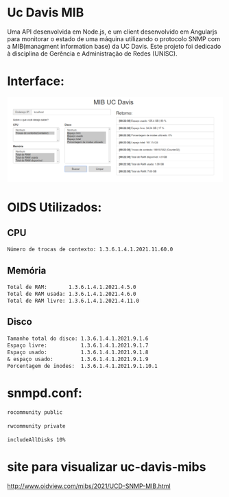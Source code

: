 # Uc Davis MIB

Uma API desenvolvida em Node.js, e um client desenvolvido em Angularjs para monitorar o estado de uma máquina utilizando o protocolo SNMP com a MIB(managment information base) da UC Davis. Este projeto foi dedicado à disciplina de Gerência e Administração de Redes (UNISC).

# Interface:

![image alt text](screen.png)

# OIDS Utilizados:

## CPU
    Número de trocas de contexto: 1.3.6.1.4.1.2021.11.60.0
## Memória 
    Total de RAM:       1.3.6.1.4.1.2021.4.5.0
    Total de RAM usada: 1.3.6.1.4.1.2021.4.6.0
    Total de RAM livre: 1.3.6.1.4.1.2021.4.11.0
## Disco
    Tamanho total do disco: 1.3.6.1.4.1.2021.9.1.6
    Espaço livre:           1.3.6.1.4.1.2021.9.1.7
    Espaço usado:           1.3.6.1.4.1.2021.9.1.8
    & espaço usado:         1.3.6.1.4.1.2021.9.1.9
    Porcentagem de inodes:  1.3.6.1.4.1.2021.9.1.10.1

# snmpd.conf:

    rocommunity public
    
    rwcommunity private
    
    includeAllDisks 10%


# site para visualizar uc-davis-mibs
http://www.oidview.com/mibs/2021/UCD-SNMP-MIB.html

